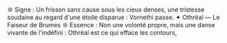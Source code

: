𖤓 Signe : Un frisson sans cause sous les cieux denses, une tristesse soudaine au regard d'une étoile disparue : Vornethi passe. ✦ Othrëal — Le Faiseur de Brumes 𖤓 Essence : Non une volonté propre, mais une danse vivante de l'indéfini : Othrëal est ce qui efface les contours,
